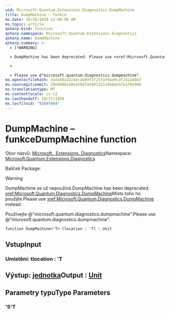 ```yaml
---
uid: Microsoft.Quantum.Extensions.Diagnostics.DumpMachine
title: DumpMachine – funkce
ms.date: 10/26/2020 12:00:00 AM
ms.topic: article
qsharp.kind: function
qsharp.namespace: Microsoft.Quantum.Extensions.Diagnostics
qsharp.name: DumpMachine
qsharp.summary: >-
  > [!WARNING]

  > DumpMachine has been deprecated. Please use <xref:Microsoft.Quantum.Diagnostics.DumpMachine> instead.

  >

  > Please use @"microsoft.quantum.diagnostics.dumpmachine".
ms.openlocfilehash: e1da49a322aecab09f2f25faf9ae6caf241ab6b7
ms.sourcegitcommit: 29e0d88a30e4166fa580132124b0eb57e1f0e986
ms.translationtype: MT
ms.contentlocale: cs-CZ
ms.lasthandoff: 10/27/2020
ms.locfileid: "92697804"
---
```

# <a name="dumpmachine-function"></a><span data-ttu-id="811f4-102">DumpMachine – funkce</span><span class="sxs-lookup"><span data-stu-id="811f4-102">DumpMachine function</span></span>

<span data-ttu-id="811f4-103">Obor názvů: [Microsoft.. Extensions. Diagnostics](xref:Microsoft.Quantum.Extensions.Diagnostics)</span><span class="sxs-lookup"><span data-stu-id="811f4-103">Namespace: [Microsoft.Quantum.Extensions.Diagnostics](xref:Microsoft.Quantum.Extensions.Diagnostics)</span></span>

<span data-ttu-id="811f4-104">Balíček [](https://nuget.org/packages/)</span><span class="sxs-lookup"><span data-stu-id="811f4-104">Package: [](https://nuget.org/packages/)</span></span>


> [!WARNING]
> <span data-ttu-id="811f4-105">DumpMachine se už nepoužívá.</span><span class="sxs-lookup"><span data-stu-id="811f4-105">DumpMachine has been deprecated.</span></span> <span data-ttu-id="811f4-106"><xref:Microsoft.Quantum.Diagnostics.DumpMachine>Místo toho ho použijte.</span><span class="sxs-lookup"><span data-stu-id="811f4-106">Please use <xref:Microsoft.Quantum.Diagnostics.DumpMachine> instead.</span></span>
>
> <span data-ttu-id="811f4-107">Používejte @"microsoft.quantum.diagnostics.dumpmachine".</span><span class="sxs-lookup"><span data-stu-id="811f4-107">Please use @"microsoft.quantum.diagnostics.dumpmachine".</span></span>



```qsharp
function DumpMachine<'T> (location : 'T) : Unit
```


## <a name="input"></a><span data-ttu-id="811f4-108">Vstup</span><span class="sxs-lookup"><span data-stu-id="811f4-108">Input</span></span>

### <a name="location--t"></a><span data-ttu-id="811f4-109">Umístění: t</span><span class="sxs-lookup"><span data-stu-id="811f4-109">location : 'T</span></span>





## <a name="output--unit"></a><span data-ttu-id="811f4-110">Výstup: [jednotka](xref:microsoft.quantum.lang-ref.unit)</span><span class="sxs-lookup"><span data-stu-id="811f4-110">Output : [Unit](xref:microsoft.quantum.lang-ref.unit)</span></span>



## <a name="type-parameters"></a><span data-ttu-id="811f4-111">Parametry typu</span><span class="sxs-lookup"><span data-stu-id="811f4-111">Type Parameters</span></span>

### <a name="t"></a><span data-ttu-id="811f4-112">'S</span><span class="sxs-lookup"><span data-stu-id="811f4-112">'T</span></span>

